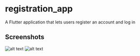 # registration_app

A Flutter application that lets users register an account and log in

## Screenshots 

![alt text](https://github.com/slurmsmackenzie99/registration-app/images/9898358_872437642378.png)
![alt text](https://github.com/slurmsmackenzie99/registration-app/images/989975467846754.png)